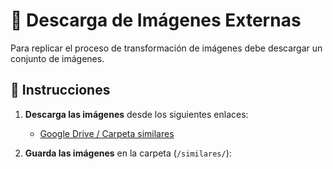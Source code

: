 # 📁 Descarga de Imágenes Externas

Para replicar el proceso de transformación de imágenes debe descargar un conjunto de imágenes.

## 🚀 Instrucciones
1. **Descarga las imágenes** desde los siguientes enlaces:
   - [Google Drive / Carpeta similares](https://drive.google.com/drive/folders/1xFEyKeUbPTy5jO6--1wwldmsfyKdIEpF?usp=drive_link)  

2. **Guarda las imágenes** en la carpeta (`/similares/`):  